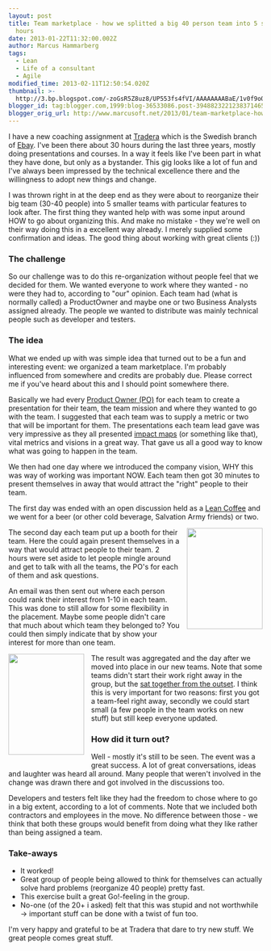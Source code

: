 ```yaml
---
layout: post
title: Team marketplace - how we splitted a big 40 person team into 5 small in 2
  hours
date: 2013-01-22T11:32:00.002Z
author: Marcus Hammarberg
tags:
  - Lean
  - Life of a consultant
  - Agile
modified_time: 2013-02-11T12:50:54.020Z
thumbnail: >-
  http://3.bp.blogspot.com/-zoGsR5Z8uz8/UP553fs4fVI/AAAAAAAABaE/1v0f9oOQ8lQ/s72-c/IMG_2848.jpg
blogger_id: tag:blogger.com,1999:blog-36533086.post-3948823221238371465
blogger_orig_url: http://www.marcusoft.net/2013/01/team-marketplace-how-we-splitted-big-40.html
---
```



<div>

I have a new coaching assignment at
<a href="http://www.tradera.com/" target="_blank">Tradera</a> which is
the Swedish branch of
<a href="http://www.ebay.com/" target="_blank">Ebay</a>. I've been there
about 30 hours during the last three years, mostly doing presentations
and courses. In a way it feels like I've been part in what they have
done, but only as a bystander. This gig looks like a lot of fun and I've
always been impressed by the technical excellence there and the
willingness to adopt new things and change.

I was thrown right in at the deep end as they were about to reorganize
their big team (30-40 people) into 5 smaller teams with particular
features to look after. The first thing they wanted help with was some
input around HOW to go about organizing this. And make no mistake - they
we're well on their way doing this in a excellent way already. I merely
supplied some confirmation and ideas. The good thing about working with
great clients (:))

### The challenge

So our challenge was to do this re-organization without people feel that
we decided for them. We wanted everyone to work where they wanted - no
were they had to, according to "our" opinion. Each team had (what is
normally called) a ProductOwner and maybe one or two Business Analysts
assigned already. The people we wanted to distribute was mainly
technical people such as developer and testers.

### The idea

What we ended up with was simple idea that turned out to be a fun and
interesting event: we organized a team marketplace. I'm probably
influenced from somewhere and credits are probably due. Please correct
me if you've heard about this and I should point somewhere there.

Basically we had every
<a href="http://en.wikipedia.org/wiki/Scrum_(development)"
target="_blank">Product Owner (PO)</a> for each team to create a
presentation for their team, the team mission and where they wanted to
go with the team. I suggested that each team was to supply a metric or
two that will be important for them. The presentations each team lead
gave was very impressive as they all presented
<a href="http://impactmapping.org/drawing.php" target="_blank">impact
maps</a> (or something like that), vital metrics and visions in a great
way. That gave us all a good way to know what was going to happen in the
team.

We then had one day where we introduced the company vision, WHY this was
way of working was important NOW. Each team then got 30 minutes to
present themselves in away that would attract the "right" people to
their team.

The first day was ended with an open discussion held as a
<a href="http://www.leancoffee.org/" target="_blank">Lean Coffee</a> and
we went for a beer (or other cold beverage, Salvation Army friends) or
two.

<div class="separator" style="clear: both; text-align: center;">

<a
href="http://3.bp.blogspot.com/-zoGsR5Z8uz8/UP553fs4fVI/AAAAAAAABaE/1v0f9oOQ8lQ/s1600/IMG_2848.jpg"
data-imageanchor="1"
style="clear: right; float: right; margin-bottom: 1em; margin-left: 1em;"><img
src="http://3.bp.blogspot.com/-zoGsR5Z8uz8/UP553fs4fVI/AAAAAAAABaE/1v0f9oOQ8lQ/s200/IMG_2848.jpg"
data-border="0" width="150" height="200" /></a>

</div>

The second day each team put up a booth for their team. Here the could
again present themselves in a way that would attract people to their
team. 2 hours were set aside to let people mingle around and get to talk
with all the teams, the PO's for each of them and ask questions.

An email was then sent out where each person could rank their interest
from 1-10 in each team. This was done to still allow for some
flexibility in the placement. Maybe some people didn't care that much
about which team they belonged to? You could then simply indicate that
by show your interest for more than one team.

<div class="separator" style="clear: both; text-align: center;">

<a
href="http://3.bp.blogspot.com/-D43ZGtiqsNk/UP553Q_m9RI/AAAAAAAABaA/WzaDu4nWQ7Q/s1600/IMG_2847.jpg"
data-imageanchor="1"
style="clear: left; float: left; margin-bottom: 1em; margin-right: 1em;"><img
src="http://3.bp.blogspot.com/-D43ZGtiqsNk/UP553Q_m9RI/AAAAAAAABaA/WzaDu4nWQ7Q/s200/IMG_2847.jpg"
data-border="0" width="150" height="200" /></a>

</div>

The result was aggregated and the day after we moved into place in our
new teams. Note that some teams didn't start their work right away in
the group, but the
<a href="http://www.marcusoft.net/2012/10/agilechangetop52.html"
target="_blank">sat together from the outset</a>. I think this is very
important for two reasons: first you got a team-feel right away,
secondly we could start small (a few people in the team works on new
stuff) but still keep everyone updated.

### How did it turn out?

Well - mostly it's still to be seen.
The event was a great success. A lot of great conversations, ideas and
laughter was heard all around. Many people that weren't involved in the
change was drawn there and got involved in the discussions too.

Developers and testers felt like they had the freedom to chose where to
go in a big extent, according to a lot of comments. Note that we
included both contractors and employees in the move. No difference
between those - we think that both these groups would benefit from doing
what they like rather than being assigned a team.

### Take-aways

- It worked!
- Great group of people being allowed to think for themselves can
    actually solve hard problems (reorganize 40 people) pretty fast.
- This exercise built a great Go!-feeling in the group.
- No-one (of the 20+ i asked) felt that this was stupid and not
    worthwhile -\> important stuff can be done with a twist of fun too.

I'm very happy and grateful to be at Tradera that dare to try new stuff.
We great people comes great stuff.

</div>
